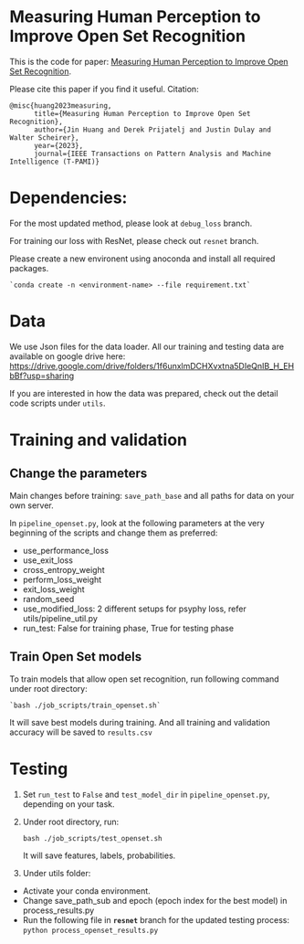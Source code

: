 # Measuring Human Perception to Improve Open Set Recognition

This is the code for paper: [Measuring Human Perception to Improve Open Set Recognition](https://arxiv.org/abs/2209.03519). 

Please cite this paper if you find it useful. Citation:

    @misc{huang2023measuring,
          title={Measuring Human Perception to Improve Open Set Recognition}, 
          author={Jin Huang and Derek Prijatelj and Justin Dulay and Walter Scheirer},
          year={2023},
          journal={IEEE Transactions on Pattern Analysis and Machine Intelligence (T-PAMI)}

# Dependencies:

For the most updated method, please look at ```debug_loss``` branch.

For training our loss with ResNet, please check out ```resnet``` branch.

Please create a new environent using anoconda and install all required packages.

    `conda create -n <environment-name> --file requirement.txt`
   

# Data

We use Json files for the data loader. All our training and testing data are available on google drive here: https://drive.google.com/drive/folders/1f6unxlmDCHXvxtna5DIeQnIB_H_EHbBf?usp=sharing

If you are interested in how the data was prepared, check out the detail code scripts under ```utils```.


# Training and validation

## Change the parameters

Main changes before training: ```save_path_base``` and all paths for data on your own server.

In ```pipeline_openset.py```, look at the following parameters at the very beginning of the scripts and change them as preferred:

- use_performance_loss
- use_exit_loss
- cross_entropy_weight
- perform_loss_weight
- exit_loss_weight
- random_seed
- use_modified_loss: 2 different setups for psyphy loss, refer utils/pipeline_util.py
- run_test: False for training phase, True for testing phase


## Train Open Set models

To train models that allow open set recognition, run following command under root directory:

    `bash ./job_scripts/train_openset.sh`

It will save best models during training. And all training and validation accuracy will be saved to ```results.csv```


# Testing

1. Set ```run_test``` to ```False``` and ```test_model_dir``` in ```pipeline_openset.py```, depending on your task.

2. Under root directory, run:

    `bash ./job_scripts/test_openset.sh`

    It will save features, labels, probabilities.

3. Under utils folder:

- Activate your conda environment.
- Change save_path_sub and epoch (epoch index for the best model) in process_results.py
- Run the following file in **```resnet```** branch for the updated testing process: `python process_openset_results.py`
